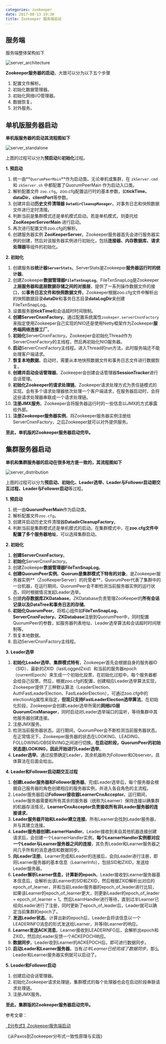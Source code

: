 ```yaml
---
categories: zookeeper
date: 2017-08-13 19:30
title: Zookeeper 服务端启动
---
```




## 服务端

服务端整体架构如下

![server_architecture](./server/server_architecture.png)

**Zookeeper服务器的启动**，大致可以分为以下五个步骤

1. 配置文件解析。
2. 初始化数据管理器。
3. 初始化网络I/O管理器。
4. 数据恢复。
5. 对外服务。



## 单机版服务器启动

**单机版服务器的启动其流程图如下**

![server_standalone](./server/server_standalone.png)



上图的过程可以分为**预启动**和**初始化**过程。

**1. 预启动**

1. 统一由**`QuorumPeerMain`**作为启动类。无论单机或集群，在 `zkServer.cmd` 和 `zkServer.sh` 中都配置了QuorumPeerMain 作为启动入口类。
2. 解析配置文件 `zoo.cfg`。zoo.cfg配置运行时的基本参数，如**tickTime、dataDir、clientPort**等参数。
3. 创建并启动**历史文件清理器 `DatadirCleanupManager`**。对事务日志和快照数据文件进行定时清理。
4. 判断当前是集群模式还是单机模式启动。若是单机模式，则委托给 **ZooKeeperServerMain** 进行启动。
5. 再次进行配置文件zoo.cfg的解析。
6. 创建服务器实例 **ZooKeeperServer**。Zookeeper服务器首先会进行服务器实例的创建，然后对该服务器实例进行初始化，包括**连接器、内存数据库、请求处理器**等组件的初始化。



**2. 初始化**

1. 创建服务器**统计器`ServerStats`**。ServerStats是Zookeeper**服务器运行时的统计器**。
2. 创建Zookeeper**数据管理器`FileTxnSnapLog`**。FileTxnSnapLog是Zookeeper**上层服务器和底层数据存储之间的对接层**，提供了一系列操作数据文件的接口，如**事务日志文件和快照数据文件**。Zookeeper根据zoo.cfg文件中解析出的快照数据目录**dataDir**和事务日志目录**dataLogDir**来创建FileTxnSnapLog。
3. 设置服务器**tickTime**和会话超时时间限制。
4. **创建ServerCnxnFactory**。通过配置系统属性`zookeper.serverCnxnFactory`来指定使用Zookeeper自己实现的NIO还是使用Netty框架作为Zookeeper**服务端网络连接工厂**。
5. **初始化**ServerCnxnFactory。Zookeeper会初始化Thread作为ServerCnxnFactory的主线程，然后再初始化NIO服务器。
6. **启动**ServerCnxnFactory主线程。进入Thread的run方法，此时服务端还不能处理客户端请求。
7. **恢复本地数据**。启动时，需要从本地快照数据文件和事务日志文件进行数据恢复。
8. **创建并启动会话管理器**。Zookeeper会创建会话管理器**SessionTracker**进行会话管理。
9. **初始化Zookeeper的请求处理链**。Zookeeper请求处理方式为责任链模式的实现。会有多个请求处理器依次处理一个客户端请求，在服务器启动时，会将这些请求处理器串联成一个请求处理链。
10. **注册JMX服务**。Zookeeper会将服务器运行时的一些信息以JMX的方式暴露给外部。
11. **注册Zookeeper服务器实例**。将Zookeeper服务器实例注册给ServerCnxnFactory，之后Zookeeper就可以对外提供服务。

**至此，单机版的Zookeeper服务器启动完毕。**



## 集群服务器启动

**单机和集群服务器的启动在很多地方是一致的，其流程图如下**

![server_distribution](./server/server_distribution.png)



上图的过程可以分为**预启动、初始化、Leader选举、Leader与Follower启动期交互过程、Leader与Follower启动**等过程。

**1. 预启动**

1. 统一由**QuorumPeerMain**作为启动类。
2. 解析配置文件`zoo.cfg`。
3. 创建并启动历史文件清理器**DatadirCleanupFactory**。
4. 判断当前是集群模式还是单机模式的启动。在集群模式中，在**zoo.cfg文件中配置了多个服务器地址**，可以选择集群启动。



**2. 初始化**

1. **创建ServerCnxnFactory**。
2. **初始化**ServerCnxnFactory。
3. 创建Zookeeper**数据管理器FileTxnSnapLog**。
4. **创建QuorumPeer实例**。**Quorum是集群模式下特有的对象**，是Zookeeper服务器实例**（ZooKeeperServer）的托管者**，QuorumPeer代表了集群中的一台机器，在运行期间，QuorumPeer会不断检测当前服务器实例的运行状态，同时根据情况发起Leader选举。
5. 创建**内存数据库ZKDatabase**。ZKDatabase负责管理ZooKeeper的**所有会话记录以及DataTree和事务日志的存储**。
6. **初始化QuorumPeer**。将核心组件如**FileTxnSnapLog、ServerCnxnFactory、ZKDatabase**注册到QuorumPeer中，同时配置QuorumPeer的参数，如服务器列表地址、Leader选举算法和会话超时时间限制等。
7. 恢复本地数据。
8. 启动ServerCnxnFactory主线程。



**3. Leader选举**

1. **初始化Leader选举**。**集群模式特有**，Zookeeper首先会根据自身的服务器ID（SID）、最新的ZXID（lastLoggedZxid）和当前的服务器epoch（currentEpoch）来生成一个初始化投票，在初始化过程中，每个服务器都会给自己投票。然后，根据zoo.cfg的配置，创建相应Leader选举算法实现，Zookeeper提供了三种默认算法（LeaderElection、AuthFastLeaderElection、FastLeaderElection），可通过zoo.cfg中的electionAlg属性来指定，**但现只支持FastLeaderElection选举算法**。在初始化阶段，Zookeeper会创建Leader选举所需的**网络I/O层QuorumCnxManager**，同时启动对Leader选举端口的监听，等待集群中其他服务器创建连接。
2. 注册JMX服务。
3. 检测当前服务器状态。运行期间，QuorumPeer会不断检测当前服务器状态。在正常情况下，Zookeeper服务器的状态在LOOKING、LEADING、FOLLOWING/OBSERVING之间进行切换。**在启动阶段，QuorumPeer的初始状态是LOOKING，因此开始进行Leader选举**。
4. **Leader选举**。通过投票确定Leader，其余机器称为Follower和Observer。具体算法在后面会给出。



**4. Leader和Follower启动期交互过程**

1. **创建Leader服务器和Follower服务器**。完成Leader选举后，每个服务器会根据自己服务器的角色创建相应的服务器实例，并进入各自角色的主流程。
2. Leader服务器启动**Follower接收器LearnerCnxAcceptor**。运行期间，Leader服务器需要和所有其余的服务器（统称为Learner）保持连接以确集群的机器存活情况，**LearnerCnxAcceptor负责接收所有非Leader服务器的连接请求**。
3. **Leader服务器开始和Leader建立连接**。所有Learner会找到Leader服务器，并与其建立连接。
4. **Leader服务器创建LearnerHandler**。Leader接收到来自其他机器连接创建请求后，会创建一个LearnerHandler实例，**每个LearnerHandler实例都对应一个Leader与Learner服务器之间的连接**，其负责Leader和Learner服务器之间几乎所有的消息通信和数据同步。
5. **向Leader注册**。Learner完成和Leader的连接后，会向Leader进行注册，即将Learner服务器的基本信息（LearnerInfo），包括SID和ZXID，发送给Leader服务器。
6. **Leader解析Learner信息，计算新的epoch**。Leader接收到Learner服务器基本信息后，会解析出该Learner的SID和ZXID，然后根据ZXID解析出对应的epoch_of_learner，并和当前Leader服务器的epoch_of_leader进行比较，如果该Learner的epoch_of_learner更大，则更新Leader的epoch_of_leader = epoch_of_learner + 1。然后LearnHandler进行等待，直到过半Learner已经向Leader进行了注册，同时更新了epoch_of_leader后，Leader就可以确定当前集群的epoch了。
7. **发送Leader状态**。计算出新的epoch后，Leader会将该信息以一个LEADERINFO消息的形式发送给Learner，并等待Learner的响应。
8. **Learner发送ACK消息**。Learner接收到LEADERINFO后，会解析出epoch和ZXID，然后向Leader反馈一个ACKEPOCH响应。
9. **数据同步**。Leader收到Learner的ACKEPOCH后，即可进行数据同步。
10. **启动Leader和Learner服务器**。当有*过半Learner已经完成了数据同步*，那么Leader和Learner服务器实例就可以启动了。



**5. Leader和Follower启动**

1. 创建启动会话管理器。
2. 初始化Zookeeper请求处理链，集群模式的每个处理器也会在启动阶段串联请求处理链。
3. 注册JMX服务。

**至此，集群版的Zookeeper服务器启动完毕。**



参考文章：

[【分布式】Zookeeper服务端启动](http://www.cnblogs.com/leesf456/p/6105276.html)

《从Paxos到Zookeeper分布式一致性原理与实践》
